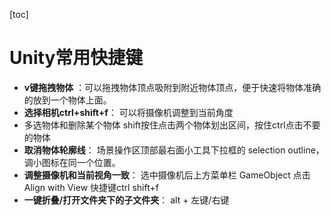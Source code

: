 [toc]

# Unity常用快捷键

- **v键拖拽物体**  ：可以拖拽物体顶点吸附到附近物体顶点，便于快速将物体准确的放到一个物体上面。
- **选择相机ctrl+shift+f**：  可以将摄像机调整到当前角度
- 多选物体和删除某个物体 shift按住点击两个物体划出区间，按住ctrl点击不要的物体
- **取消物体轮廓线**： 场景操作区顶部最右面小工具下拉框的 selection outline，调小图标在同一个位置。
- **调整摄像机和当前视角一致**： 选中摄像机后上方菜单栏 GameObject  点击Align with View 快捷键ctrl shift+f
- **一键折叠/打开文件夹下的子文件夹**： alt + 左键/右键